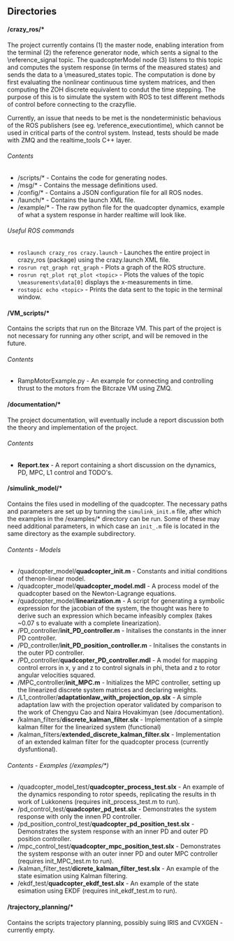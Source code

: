 ## Directories

#### /crazy_ros/*
The project currently contains (1) the master node, enabling interation from the terminal (2) the reference generator node, which sents a signal to the \reference_signal topic. The quadcopterModel node (3) listens to this topic and computes the
system response (in terms of the measured states) and sends the data to a \measured_states topic. The computation is done by first evaluating the nonlinear continuous time system matrices, and then computing the ZOH discrete equivalent to condut the time stepping. The purpose of this is to simulate the system with ROS to test different methods of control before connecting to the crazyflie.

Currently, an issue that needs to be met is the nondeterministic behavious of the ROS publishers (see eg. \reference_executiontime), which cannot be used in critical parts of the control system. Instead, tests should be made with ZMQ and the realtime_tools C++ layer.
###### Contents
* /scripts/* - Contains the code for generating nodes.
* /msg/* - Contains the message definitions used.
* /config/* - Contains a JSON configuration file for all ROS nodes.
* /launch/* - Contains the launch XML file.
* /example/* - The raw python file for the quadcopter dynamics, example of what a system response in harder realtime will look like.

###### Useful ROS commands
* ``roslaunch crazy_ros crazy.launch`` - Launches the entire project in crazy_ros (package) using the crazy.launch XML file.
* ``rosrun rqt_graph rqt_graph`` - Plots a graph of the ROS structure.
* ``rosrun rqt_plot rqt_plot <topic>``  - Plots the values of the topic ``\measurements\data[0]`` displays the x-measurements in time.
* ``rostopic echo <topic>`` - Prints the data sent to the topic in the terminal window.

#### /VM_scripts/*
Contains the scripts that run on the Bitcraze VM. This part of the project is not necessary for running any other script, and will be removed in the future.
###### Contents
* RampMotorExample.py - An example for connecting and controlling thrust to the motors from the Bitcraze VM using ZMQ.

#### /documentation/*
The project documentation, will eventually include a report discussion both the theory and implementation of the project. 

###### Contents
* **Report.tex** - A report containing a short discussion on the dynamics, PD, MPC, L1 control and TODO's.

#### /simulink_model/*
Contains the files used in modelling of the quadcopter. The necessary paths and parameters are set up by tunning the ``simulink_init.m`` file, after which the examples in the /examples/* directory can be run. Some of these may need additional parameters, in which case an ``init_.m`` file is located in the same directory as the example subdirectory.

###### Contents - Models
* /quadcopter_model/**quadcopter_init.m** - Constants and initial conditions of thenon-linear model.
* /quadcopter_model/**quadcopter_model.mdl** - A process model of the quadcopter based on the Newton-Lagrange equations.
* /quadcopter_model/**linearization.m** - A script for generating a symbolic expression for the jacobian of the system, the thought was here to derive such an expression which became infeasibly complex (takes ~0.07 s to evaluate with a complete linearization).
* /PD_controller/**init_PD_controller.m** -  Initalises the constants in the inner PD controller.
* /PD_controller/**init_PD_position_controller.m** - Initalises the constants in the outer PD controller.
* /PD_controller/**quadcopter_PD_controller.mdl** - A model for mapping control errors in x, y and z to control signals in phi, theta and z to rotor angular velocities squared.
* /MPC_controller/**init_MPC.m** - Initializes the MPC controller, setting up the linearized discrete system matrices and declaring weights.
* /L1_controller/**adaptationlaw_with_projection_op.slx** - A simple adaptation law with the projection operator validated by comparison to the work of Chengyu Cao and Naira Hovakimyan (see /documentation).
* /kalman_filters/**discrete_kalman_filter.slx** - Implementation of a simple kalman filter for the linearized system (functional)
* /kalman_filters/**extended_discrete_kalman_filter.slx** - Implementation of an extended kalman filter for the quadcopter process (currently dysfuntional).

###### Contents - Examples (/examples/*)
* /quadcopter_model_test/**quadcopter_process_test.slx** - An example of the dynamics responding to rotor speeds, replicating the results in th work of Lukkonens (requires init_process_test.m to run).
* /pd_control_test/**quadcopter_pd_test.slx** - Demonstrates the system response with only the innen PD controller.
* /pd_position_control_test/**quadcopter_pd_position_test.slx** - Demonstrates the system response with an inner PD and outer PD position controller.
* /mpc_control_test/**quadcopter_mpc_position_test.slx** - Demonstrates the system response with an outer inner PD and outer MPC controller (requires init_MPC_test.m to run).
* /kalman_filter_test/**dicrete_kalman_filter_test.slx** - An example of the state esimation using Kalman filtering.
* /ekdf_test/**quadcopter_ekdf_test.slx** - An example of the state esimation using EKDF (requires init_ekdf_test.m to run).

#### /trajectory_planning/*
Contains the scripts trajectory planning, possibly suing IRIS and CVXGEN -
currently empty.

